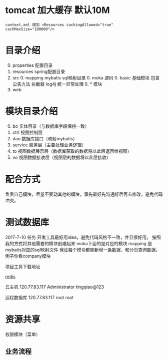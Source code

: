 # tomcat 加大缓存 默认10M
    context.xml 增加 <Resources cachingAllowed="true" cachMaxSize="100000"/>
# 目录介绍
0. properties 配置目录
0. resources spring配置目录
0. src 
    0. mapping mybatis sql映射目录
    0. moka 源码
        0. basic 基础模块 包含公告方法 拦截器 log4j 统一异常处理
        0. * 模块
0. web 

# 模块目录介绍
0. bo 实体目录（与数据库字段保持一致）
0. ctrl 视图控制层
0. dao 数据库接口（映射mybatis）
0. service 服务层（主要处理业务逻辑）
0. to 视图数据展示层（数据库获取的数据将以此层返回给视图）
0. vo 视图数据接收层（视图层的数据将以此层接收）

# 配合方式
负责自己模块，尽量不要动其他的模块，事先最好先沟通好后再去修改，避免代码冲突。

# 测试数据库

2017-7-10 任务
开发工具最好用idea，避免代码风格不一致，并且很好用。
按照我的方式将其他需要的模块创建起来
moka下面的是对应的模块
mapping 是mybatis对应的sql映射文件
保证每个模块都能新增一条数据、和分页查询数据。
例子你看company模块

项目工具下载地址

[redis](https://github.com/MicrosoftArchive/redis/releases/download/win-3.2.100/Redis-x64-3.2.100.msi)

云主机
120.77.83.117
Administrator
tingqiao@123

远程数据库
120.77.83.117
root
root

# 资源共享

权限模块（菜单）



## 业务流程   

